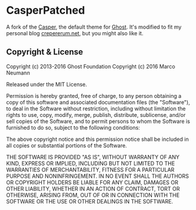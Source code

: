 # CasperPatched

A fork of the [Casper](https://github.com/TryGhost/Casper), the default theme for [Ghost](http://github.com/tryghost/ghost/). It's modified to fit my personal blog [crepererum.net](https://crepererum.net), but you might also like it.

## Copyright & License

Copyright (c) 2013-2016 Ghost Foundation
Copyright (c) 2016 Marco Neumann

Released under the MIT License.

Permission is hereby granted, free of charge, to any person obtaining a copy of this software and associated documentation files (the "Software"), to deal in the Software without restriction, including without limitation the rights to use, copy, modify, merge, publish, distribute, sublicense, and/or sell copies of the Software, and to permit persons to whom the Software is furnished to do so, subject to the following conditions:

The above copyright notice and this permission notice shall be included in all copies or substantial portions of the Software.

THE SOFTWARE IS PROVIDED "AS IS", WITHOUT WARRANTY OF ANY KIND, EXPRESS OR IMPLIED, INCLUDING BUT NOT LIMITED TO THE WARRANTIES OF MERCHANTABILITY, FITNESS FOR A PARTICULAR PURPOSE AND
NONINFRINGEMENT. IN NO EVENT SHALL THE AUTHORS OR COPYRIGHT HOLDERS BE LIABLE FOR ANY CLAIM, DAMAGES OR OTHER LIABILITY, WHETHER IN AN ACTION OF CONTRACT, TORT OR OTHERWISE, ARISING FROM, OUT OF OR IN CONNECTION WITH THE SOFTWARE OR THE USE OR OTHER DEALINGS IN THE SOFTWARE.
